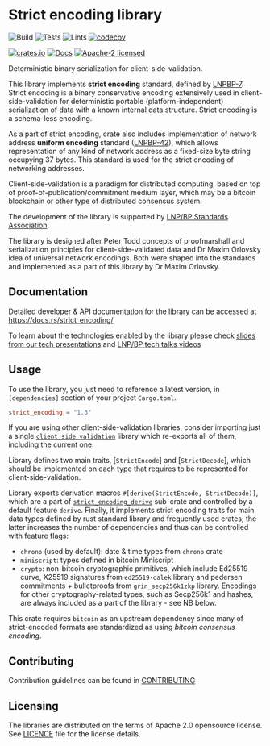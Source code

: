 # Strict encoding library

![Build](https://github.com/strict-types/strict-encoding/workflows/Build/badge.svg)
![Tests](https://github.com/strict-types/strict-encoding/workflows/Tests/badge.svg)
![Lints](https://github.com/strict-types/strict-encoding/workflows/Lints/badge.svg)
[![codecov](https://codecov.io/gh/strict-types/strict-encoding/branch/master/graph/badge.svg)](https://codecov.io/gh/strict-types/strict-encoding)

[![crates.io](https://img.shields.io/crates/v/strict_encoding)](https://crates.io/crates/strict_encoding)
[![Docs](https://docs.rs/strict_encoding/badge.svg)](https://docs.rs/strict_encoding)
[![Apache-2 licensed](https://img.shields.io/crates/l/strict_encoding)](./LICENSE)

Deterministic binary serialization for client-side-validation.

This library implements **strict encoding** standard, defined by
[LNPBP-7](https://github.com/LNP-BP/LNPBPs/blob/master/lnpbp-0007.md).
Strict encoding is a binary conservative encoding extensively used in
client-side-validation for deterministic portable (platform-independent)
serialization of data with a known internal data structure. Strict encoding
is a schema-less encoding.

As a part of strict encoding, crate also includes implementation of
network address **uniform encoding** standard
([LNPBP-42](https://github.com/LNP-BP/LNPBPs/blob/master/lnpbp-0042.md)),
which allows representation of any kind of network address as a fixed-size
byte string occupying 37 bytes. This standard is used for the strict
encoding of networking addresses.

Client-side-validation is a paradigm for distributed computing, based on top of
proof-of-publication/commitment medium layer, which may be a bitcoin blockchain
or other type of distributed consensus system.

The development of the library is supported by 
[LNP/BP Standards Association](https://lnp-bp.org).

The library is designed after Peter Todd concepts of proofmarshall and 
serialization principles for client-side-validated data and Dr Maxim Orlovsky 
idea of universal network encodings. Both were shaped into the standards and 
implemented as a part of this library by Dr Maxim Orlovsky.


## Documentation

Detailed developer & API documentation for the library can be accessed
at <https://docs.rs/strict_encoding/>

To learn about the technologies enabled by the library please check
[slides from our tech presentations](https://github.com/LNP-BP/FAQ/blob/master/Presentation%20slides/)
and [LNP/BP tech talks videos](https://www.youtube.com/channel/UCK_Q3xcQ-H3ERwArGaMKsxg)


## Usage

To use the library, you just need to reference a latest version, in
`[dependencies]` section of your project `Cargo.toml`.

```toml
strict_encoding = "1.3"
```

If you are using other client-side-validation libraries, consider importing
just a single [`client_side_validation`] library which re-exports all of them,
including the current one.

Library defines two main traits, [`StrictEncode`] and [`StrictDecode`],
which should be implemented on each type that requires to be represented
for client-side-validation. 

Library exports derivation macros `#[derive(StrictEncode, StrictDecode)]`, 
which are a part of [`strict_encoding_derive`] sub-crate and controlled by a 
default feature `derive`. Finally, it implements strict encoding traits for main
data types defined by rust standard library and frequently used crates; the
latter increases the number of dependencies and thus can be controlled with
feature flags:
- `chrono` (used by default): date & time types from `chrono` crate
- `miniscript`: types defined in bitcoin Miniscript
- `crypto`: non-bitcoin cryptographic primitives, which include Ed25519
  curve, X25519 signatures from `ed25519-dalek` library and pedersen
  commitments + bulletproofs from `grin_secp256k1zkp` library. Encodings for
  other cryptography-related types, such as Secp256k1 and hashes, are always
  included as a part of the library - see NB below.

This crate requires `bitcoin` as an upstream dependency since many of
strict-encoded formats are standardized as using *bitcoin consensus
encoding*.


## Contributing

Contribution guidelines can be found in [CONTRIBUTING](../CONTRIBUTING.md)


## Licensing

The libraries are distributed on the terms of Apache 2.0 opensource license.
See [LICENCE](LICENSE) file for the license details.

[`client_side_validation`]: https://crates.io/crates/client_side_validation
[`strict_encoding_derive`]: https://crates.io/crates/strict_encoding_derive
